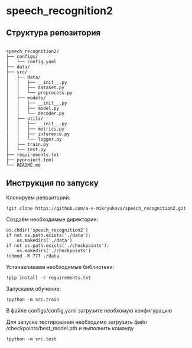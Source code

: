 # speech_recognition2

## Структура репозитория
```path

speech_recognition2/
├── configs/
│   └── config.yaml
├── data/
├── src/
│   ├── data/
│   │   ├── __init__.py
│   │   ├── dataset.py
│   │   └── preprocess.py
│   ├── models/
│   │   ├── __init__.py
│   │   ├── model.py
│   │   └── decoder.py
│   ├── utils/
│   │   ├── __init__.py
│   │   ├── metrics.py
|   |   ├── inference.py
│   │   └── logger.py
│   ├── train.py
│   └── test.py
├── requirements.txt
├── pyproject.toml
└── README.md
```
## Инструкция по запуску
Клонируем репозиторий:
```shell
!git clone https://github.com/a-v-mikryukova/speech_recognition2.git
```
Создаём необходимые директории:
```shell
os.chdir('speech_recognition2')
if not os.path.exists('./data'):
    os.makedirs('./data')
if not os.path.exists('./checkpoints'):
    os.makedirs('./checkpoints')
!chmod -R 777 ./data
```
Устанавливаем необходимые библиотеки:
```shell
!pip install -r requirements.txt
 ```
Запускаем обучение:
```shell
!python -m src.train
 ```
В файле configs/config.yaml загрузите необхомую конфигурацию

Для запуска тестирования необходимо загрузить файл /checkpoints/best_model.pth и выполнить команду
```shell
!python -m src.test
 ```
